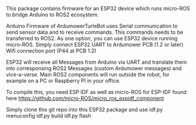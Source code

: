 This package contains firmware for an ESP32 device which runs micro-ROS to bridge Arduino to ROS2 ecosystem.

Arduino Firmware of ArdumowerTurleBot uses Serial communication to send sensor data and to receive commands. This commands needs to be transferred to ROS2. 
As one option, you can use ESP32 device running micro-ROS. Simply connect ESP32 UART to Ardumower PCB (1.2 or later) Wifi connection port (P44 at PCB 1.2)

ESP32 will receive all Messages from Arduino via UART and translate them into corresponsing ROS2 Messages (custom Ardumower messages) and vice-a-verse.
Main ROS2 components will run outside the robot, for example on a PC or Raspberry PI in your office.


To compile this, you need ESP IDF as well as micro-ROS for ESP-IDF found here
https://github.com/micro-ROS/micro_ros_espidf_component

Simply clone this git repo into this ESP32 package and use 
idf.py menuconfig
idf.py build
idf.py flash
